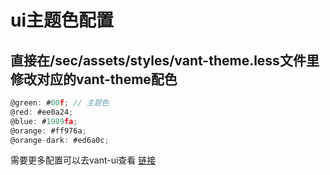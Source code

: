 # ui主题色配置

## 直接在/sec/assets/styles/vant-theme.less文件里修改对应的vant-theme配色

```js
@green: #00f; // 主题色
@red: #ee0a24;
@blue: #1989fa;
@orange: #ff976a;
@orange-dark: #ed6a0c;
```

需要更多配置可以去vant-ui查看
[链接](https://github.com/youzan/vant/blob/dev/src/style/var.less)
